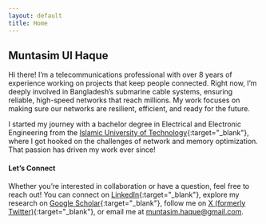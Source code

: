 ```yaml
---
layout: default
title: Home
---
```


## Muntasim Ul Haque

Hi there! I’m a telecommunications professional with over 8 years of experience working on projects that keep people connected. Right now, I’m deeply involved in Bangladesh’s submarine cable systems, ensuring reliable, high-speed networks that reach millions. My work focuses on making sure our networks are resilient, efficient, and ready for the future.

I started my journey with a bachelor degree in Electrical and Electronic Engineering from the [Islamic University of Technology](https://www.iutoic-dhaka.edu/){:target="_blank"}, where I got hooked on the challenges of network and memory optimization. That passion has driven my work ever since!

#### Let’s Connect

Whether you’re interested in collaboration or have a question, feel free to reach out! You can connect on [LinkedIn](https://www.linkedin.com/in/muntasimulhaque/){:target="_blank"}, explore my research on [Google Scholar](https://scholar.google.com/citations?hl=en&user=qsD8a0MAAAAJ&view_op=list_works&sortby=pubdate){:target="_blank"}, follow me on [X (formerly Twitter)](https://x.com/muntasimulhaque){:target="_blank"}, or email me at [muntasim.haque@gmail.com](mailto:muntasim.haque@gmail.com).